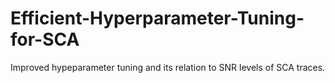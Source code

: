 # Efficient-Hyperparameter-Tuning-for-SCA
Improved hypeparameter tuning and its relation to SNR levels of SCA traces.
